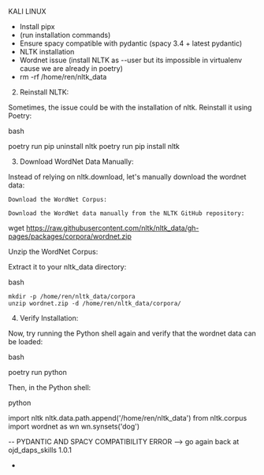 KALI LINUX

- Install pipx
- (run installation commands)
- Ensure spacy compatible with pydantic (spacy 3.4 + latest pydantic)
- NLTK installation
- Wordnet issue (install NLTK as --user but its impossible in virtualenv cause we are already in poetry)
- rm -rf /home/ren/nltk_data

2. Reinstall NLTK:

Sometimes, the issue could be with the installation of nltk. Reinstall it using Poetry:

bash

poetry run pip uninstall nltk
poetry run pip install nltk

3. Download WordNet Data Manually:

Instead of relying on nltk.download, let's manually download the wordnet data:

    Download the WordNet Corpus:

    Download the WordNet data manually from the NLTK GitHub repository:

wget https://raw.githubusercontent.com/nltk/nltk_data/gh-pages/packages/corpora/wordnet.zip

Unzip the WordNet Corpus:

Extract it to your nltk_data directory:

bash

    mkdir -p /home/ren/nltk_data/corpora
    unzip wordnet.zip -d /home/ren/nltk_data/corpora/

4. Verify Installation:

Now, try running the Python shell again and verify that the wordnet data can be loaded:

bash

poetry run python

Then, in the Python shell:

python

import nltk
nltk.data.path.append('/home/ren/nltk_data')
from nltk.corpus import wordnet as wn
wn.synsets('dog')

-- PYDANTIC AND SPACY COMPATIBILITY ERROR
--> go again back at ojd_daps_skills 1.0.1

- 
